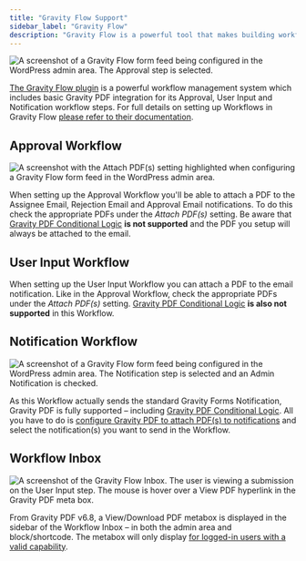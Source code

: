 ```yaml
---
title: "Gravity Flow Support"
sidebar_label: "Gravity Flow"
description: "Gravity Flow is a powerful tool that makes building workflows and processes with Gravity Forms simple and straightforward."
---
```


![A screenshot of a Gravity Flow form feed being configured in the WordPress admin area. The Approval step is selected.](https://resources.gravitypdf.com/uploads/2021/04/v6-GravityFlow-Approval-Step-Screenshot.png)

<a href="https://gravityflow.io/?ref=12" rel="sponsored">The Gravity Flow plugin</a> is a powerful workflow management system which includes basic Gravity PDF integration for its Approval, User Input and Notification workflow steps. For full details on setting up Workflows in Gravity Flow [please refer to their documentation](http://docs.gravityflow.io/).

## Approval Workflow

![A screenshot with the Attach PDF(s) setting highlighted when configuring a Gravity Flow form feed in the WordPress admin area.](https://resources.gravitypdf.com/uploads/2022/03/v62.-Gravity-Flow-PDF-Attachment.png)

When setting up the Approval Workflow you'll be able to attach a PDF to the Assignee Email, Rejection Email and Approval Email notifications. To do this check the appropriate PDFs under the *Attach PDF(s)* setting. Be aware that [Gravity PDF Conditional Logic](setup-pdf.md#conditional-logic) **is not supported** and the PDF you setup will always be attached to the email.

## User Input Workflow

When setting up the User Input Workflow you can attach a PDF to the email notification. Like in the Approval Workflow, check the appropriate PDFs under the *Attach PDF(s)* setting. [Gravity PDF Conditional Logic](setup-pdf.md#conditional-logic) **is also not supported** in this Workflow.

## Notification Workflow

![A screenshot of a Gravity Flow form feed being configured in the WordPress admin area. The Notification step is selected and an Admin Notification is checked.](https://resources.gravitypdf.com/uploads/2021/03/Gravity-Flow-Notification-Workflow.png)

As this Workflow actually sends the standard Gravity Forms Notification, Gravity PDF is fully supported – including [Gravity PDF Conditional Logic](setup-pdf.md#conditional-logic). All you have to do is [configure Gravity PDF to attach PDF(s) to notifications](setup-pdf.md#notifications) and select the notification(s) you want to send in the Workflow.

## Workflow Inbox

![A screenshot of the Gravity Flow Inbox. The user is viewing a submission on the User Input step. The mouse is hover over a View PDF hyperlink in the Gravity PDF meta box.](https://resources.gravitypdf.com/uploads/2024/02/gravity-flow-index-pdf-metabox.png)

From Gravity PDF v6.8, a View/Download PDF metabox is displayed in the sidebar of the Workflow Inbox – in both the admin area and block/shortcode. The metabox will only display [for logged-in users with a valid capability](global-settings.md#user-restriction).
